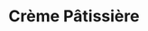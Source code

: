 ---
layout: recette-v2
categories: [recettes]
hidden: true
lang: fr
sitemap: true
title: Crème Pâtissière
type: base
---
